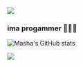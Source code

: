 <img src="https://media.discordapp.net/attachments/706186438080987168/1025908220583223296/blahaj.gif" />

### ima progammer 💙💜💖

![Masha's GitHub stats](https://github-readme-stats.vercel.app/api?username=mashacore&show_icons=true&theme=tokyonight)

<img src="https://media.discordapp.net/attachments/706186438080987168/1025908220583223296/blahaj.gif" />
